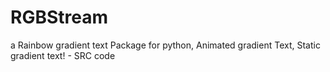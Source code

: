 # RGBStream
a Rainbow gradient text Package for python, Animated gradient Text, Static gradient text! - SRC code
